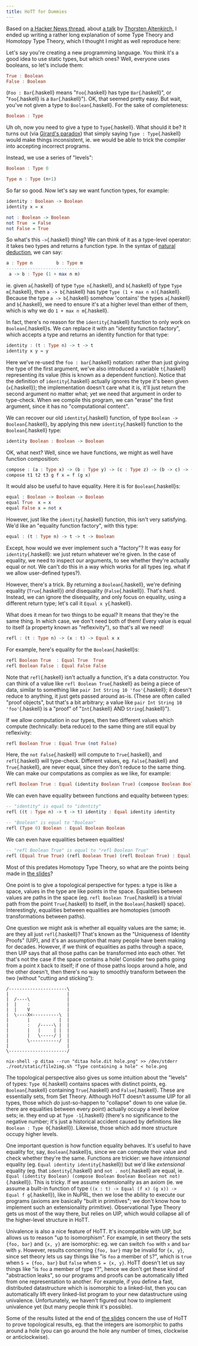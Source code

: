 ```yaml
---
title: HoTT for Dummies
---
```


Based on [a Hacker News thread](https://news.ycombinator.com/item?id=10184324), about [a talk][slides] by [Thorsten Altenkirch](http://www.cs.nott.ac.uk/~txa/), I ended up writing a rather long explanation of some Type Theory and Homotopy Type Theory, which I thought I might as well reproduce here:

Let's say you're creating a new programming language. You think it's a good idea to use static types, but which ones? Well, everyone uses booleans, so let's include them:

```haskell
True : Boolean
False : Boolean
```

(`Foo : Bar`{.haskell} means "`Foo`{.haskell} has type `Bar`{.haskell}", or "`Foo`{.haskell} is a `Bar`{.haskell}"). OK, that seemed pretty easy. But wait, you've not given a type to `Boolean`{.haskell}. For the sake of completeness:

```haskell
Boolean : Type
```

Uh oh, now you need to give a type to `Type`{.haskell}. What should it be? It turns out (via [Girard's paradox](http://mathoverflow.net/questions/18089/what-is-the-manner-of-inconsistency-of-girards-paradox-in-martin-lof-type-theor)) that simply saying `Type : Type`{.haskell} would make things inconsistent, ie. we would be able to trick the compiler into accepting incorrect programs.

Instead, we use a series of "levels":

```haskell
Boolean : Type 0

Type n : Type (n+1)
```

So far so good. Now let's say we want function types, for example:

```haskell
identity : Boolean -> Boolean
identity x = x

not : Boolean -> Boolean
not True  = False
not False = True
```

So what's this `->`{.haskell} thing? We can think of it as a type-level operator: it takes two types and returns a function type. In the syntax of [natural deduction](https://en.wikipedia.org/wiki/Natural_deduction), we can say:

```haskell
a : Type n         b : Type m
-----------------------------
 a -> b : Type (1 + max n m)
```

ie. given `a`{.haskell} of type `Type n`{.haskell}, and `b`{.haskell} of type `Type m`{.haskell}, then `a -> b`{.haskell} has type `Type (1 + max n m)`{.haskell}. Because the type `a -> b`{.haskell} somehow 'contains' the types `a`{.haskell} and `b`{.haskell}, we need to ensure it's at a higher level than either of them, which is why we do `1 + max n m`{.haskell}.

In fact, there's no reason for the `identity`{.haskell} function to only work on `Boolean`{.haskell}s. We can replace it with an "identity function factory", which accepts a type and returns an identity function for that type:

```haskell
identity : (t : Type n) -> t -> t
identity x y = y
```

Here we've re-used the `foo : bar`{.haskell} notation: rather than just giving the type of the first argument, we've also introduced a variable `t`{.haskell} representing its value (this is known as a dependent function). Notice that the definition of `identity`{.haskell} actually ignores the type it's been given (`x`{.haskell}); the implementation doesn't care what it is, it'll just return the second argument no matter what; yet we need that argument in order to type-check. When we compile this program, we can "erase" the first argument, since it has no "computational content".

We can recover our old `identity`{.haskell} function, of type `Boolean -> Boolean`{.haskell}, by applying this new `identity`{.haskell} function to the `Boolean`{.haskell} type:

```haskell
identity Boolean : Boolean -> Boolean
```

OK, what next? Well, since we have functions, we might as well have function composition:

```haskell
compose : (a : Type x) -> (b : Type y) -> (c : Type z) -> (b -> c) -> (a -> b) -> a -> c
compose t1 t2 t3 g f x = f (g x)
```

It would also be useful to have equality. Here it is for `Boolean`{.haskell}s:

```haskell
equal : Boolean -> Boolean -> Boolean
equal True  x = x
equal False x = not x
```

However, just like the `identity`{.haskell} function, this isn't very satisfying. We'd like an "equality function factory", with this type:

```haskell
equal : (t : Type n) -> t -> t -> Boolean
```

Except, how would we ever implement such a "factory"? It was easy for `identity`{.haskell}: we just return whatever we're given. In the case of equality, we need to inspect our arguments, to see whether they're actually equal or not. We can't do this in a way which works for all types (eg. what if we allow user-defined types?).

However, there's a trick. By returning a `Boolean`{.haskell}, we're defining equality (`True`{.haskell}) *and* disequality (`False`{.haskell}). That's hard. Instead, we can ignore the disequality, and only focus on equality, using a different return type; let's call it `Equal x y`{.haskell}.

What does it mean for two things to be equal? It means that they're the same thing. In which case, we don't need both of them! Every value is equal to itself (a property known as "reflexivity"), so that's all we need!

```haskell
refl : (t : Type n) -> (x : t) -> Equal x x
```

For example, here's equality for the `Boolean`{.haskell}s:

```haskell
refl Boolean True  : Equal True  True
refl Boolean False : Equal False False
```

Note that `refl`{.haskell} isn't actually a function, it's a data constructor. You can think of a value like `refl Boolean True`{.haskell} as being a piece of data, similar to something like `pair Int String 10 'foo'`{.haskell}; it doesn't reduce to anything, it just gets passed around as-is. (These are often called "proof objects", but that's a bit arbitrary; a value like `pair Int String 10 'foo'`{.haskell} is a "proof" of "`Int`{.haskell} AND `String`{.haskell}").

If we allow computation in our types, then two different values which compute (technically: beta reduce) to the same thing are still equal by reflexivity:

```haskell
refl Boolean True : Equal True (not False)
```

Here, the `not False`{.haskell} will compute to `True`{.haskell}, and `refl`{.haskell} will type-check. Different values, eg. `False`{.haskell} and `True`{.haskell}, are never equal, since they don't reduce to the same thing. We can make our computations as complex as we like, for example:

```haskell
refl Boolean True : Equal (identity Boolean True) (compose Boolean Boolean Boolean not not True)
```

We can even have equality between functions and equality between types:

```haskell
-- "identity" is equal to "identity"
refl ((t : Type n) -> t -> t) identity : Equal identity identity

-- "Boolean" is equal to "Boolean"
refl (Type 0) Boolean : Equal Boolean Boolean
```

We can even have equalities between equalities!

```haskell
-- "refl Boolean True" is equal to "refl Boolean True"
refl (Equal True True) (refl Boolean True) (refl Boolean True) : Equal (refl Boolean True) (refl Boolean True)
```

Most of this predates Homotopy Type Theory, so what are the points being made in [the slides][slides]?

One point is to give a topological perspective for types: a type is like a space, values in the type are like points in the space. Equalities between values are paths in the space (eg. `refl Boolean True`{.haskell} is a trivial path from the point `True`{.haskell} to itself, in the `Boolean`{.haskell} space). Interestingly, equalities between equalities are homotopies (smooth transformations between paths).

One question we might ask is whether all equality values are the same; ie. are they all just `refl`{.haskell}? That's known as the "Uniqueness of Identity Proofs" (UIP), and it's an assumption that many people have been making for decades. However, if we think of equalities as paths through a space, then UIP says that all those paths can be transformed into each other. Yet that's not the case if the space contains a hole! Consider two paths going from a point `X` back to itself; if one of those paths loops around a hole, and the other doesn't, then there's no way to smoothly transform between the two (without "cutting and sticking"):

```{.unwrap pipe="tee hole.dit | root/static/null"}
/----------------------\
|                      |
|  /----\              |
|  |    :              |
|  |    V              |
|  \----X<----------\  |
|       |           |  |
|       :   /-----\ |  |
|       |   |     | |  |
|       |   \-----/ |  |
|       \-----------/  |
|                      |
\----------------------/
```

```{.unwrap pipe="sh | pandoc -t json"}
nix-shell -p ditaa --run "ditaa hole.dit hole.png" >> /dev/stderr
./root/static/file2img.sh "Type containing a hole" < hole.png
```

The topological perspective also gives us some intuition about the "levels" of types: `Type 0`{.haskell} contains spaces with distinct points, eg. `Boolean`{.haskell} containing `True`{.haskell} and `False`{.haskell}. These are essentially sets, from Set Theory. Although HoTT doesn't assume UIP for all types, those which *do* just-so-happen to "collapse" down to one value (ie. there are equalities between every point) actually occupy a level *below* sets; ie. they end up at `Type -1`{.haskell} (there's no significance to the negative number; it's just a historical accident caused by definitions like `Boolean : Type 0`{.haskell}). Likewise, those which add more structure occupy higher levels.

One important question is how function equality behaves. It's useful to have equality for, say, `Boolean`{.haskell}s, since we can compute their value and check whether they're the same. Functions are trickier: we have *intensional* equality (eg. `Equal identity identity`{.haskell}) but we'd like *extensional* equality (eg. that `identity`{.haskell} and `not . not`{.haskell} are equal, ie. `Equal (identity Boolean) (compose Boolean Boolean Boolean not not)`{.haskell}). This is tricky. If we assume extensionality as an axiom (ie. we assume a built-in function of type `((x : t) -> Equal (f x) (g x)) -> Equal f g`{.haskell}), like in NuPRL, then we lose the ability to execute our programs (axioms are basically "built in primitives"; we don't know how to implement such an extensionality primitive). Observational Type Theory gets us most of the way there, but relies on UIP, which would collapse all of the higher-level structure in HoTT.

Univalence is also a nice feature of HoTT. It's incompatible with UIP, but allows us to reason "up to isomorphism". For example, in set theory the sets `{foo, bar}` and `{x, y}` are isomorphic: eg. we can switch `foo` with `x` and `bar` with `y`. However, results concerning `{foo, bar}` may be invalid for `{x, y}`, since set theory lets us say things like "is `foo` a member of `S`?", which is `true` when `S = {foo, bar}` but `false` when `S = {x, y}`. HoTT doesn't let us say things like "is `foo` a member of type `T`?", hence we don't get these kind of "abstraction leaks", so our programs and proofs can be automatically lifted from one representation to another. For example, if you define a fast, distributed datastructure which is isomorphic to a linked-list, then you can automatically lift every linked-list program to your new datastructure using univalence. Unfortunately, we haven't figured out how to implement univalence yet (but many people think it's possible).

Some of the results listed at the end of [the slides][slides] concern the use of HoTT to prove topological results, eg. that the integers are isomorphic to paths around a hole (you can go around the hole any number of times, clockwise or anticlockwise).

[slides]: http://www.cs.nott.ac.uk/~txa/talks/edinburgh-13.pdf
